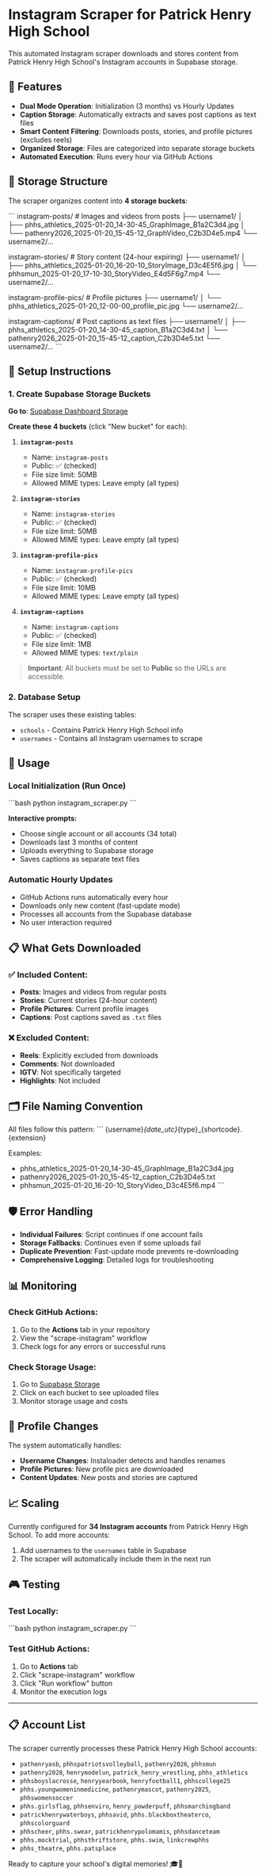 # Instagram Scraper for Patrick Henry High School

This automated Instagram scraper downloads and stores content from Patrick Henry High School's Instagram accounts in Supabase storage.

## 🎯 Features

- **Dual Mode Operation**: Initialization (3 months) vs Hourly Updates
- **Caption Storage**: Automatically extracts and saves post captions as text files
- **Smart Content Filtering**: Downloads posts, stories, and profile pictures (excludes reels)
- **Organized Storage**: Files are categorized into separate storage buckets
- **Automated Execution**: Runs every hour via GitHub Actions

## 📁 Storage Structure

The scraper organizes content into **4 storage buckets**:

\`\`\`
instagram-posts/          # Images and videos from posts
├── username1/
│   ├── phhs_athletics_2025-01-20_14-30-45_GraphImage_B1a2C3d4.jpg
│   └── pathenry2026_2025-01-20_15-45-12_GraphVideo_C2b3D4e5.mp4
└── username2/...

instagram-stories/        # Story content (24-hour expiring)
├── username1/
│   ├── phhs_athletics_2025-01-20_16-20-10_StoryImage_D3c4E5f6.jpg
│   └── phhsmun_2025-01-20_17-10-30_StoryVideo_E4d5F6g7.mp4
└── username2/...

instagram-profile-pics/   # Profile pictures
├── username1/
│   └── phhs_athletics_2025-01-20_12-00-00_profile_pic.jpg
└── username2/...

instagram-captions/       # Post captions as text files
├── username1/
│   ├── phhs_athletics_2025-01-20_14-30-45_caption_B1a2C3d4.txt
│   └── pathenry2026_2025-01-20_15-45-12_caption_C2b3D4e5.txt
└── username2/...
\`\`\`

## 🔧 Setup Instructions

### 1. Create Supabase Storage Buckets

**Go to**: [Supabase Dashboard Storage](https://app.supabase.com/project/zofjzjdtqksqugahotcs/storage/buckets)

**Create these 4 buckets** (click "New bucket" for each):

1. **`instagram-posts`**
   - Name: `instagram-posts`
   - Public: ✅ (checked)
   - File size limit: 50MB
   - Allowed MIME types: Leave empty (all types)

2. **`instagram-stories`**
   - Name: `instagram-stories`
   - Public: ✅ (checked)
   - File size limit: 50MB
   - Allowed MIME types: Leave empty (all types)

3. **`instagram-profile-pics`**
   - Name: `instagram-profile-pics`
   - Public: ✅ (checked)
   - File size limit: 10MB
   - Allowed MIME types: Leave empty (all types)

4. **`instagram-captions`**
   - Name: `instagram-captions`
   - Public: ✅ (checked)
   - File size limit: 1MB
   - Allowed MIME types: `text/plain`

> **Important**: All buckets must be set to **Public** so the URLs are accessible.

### 2. Database Setup

The scraper uses these existing tables:
- `schools` - Contains Patrick Henry High School info
- `usernames` - Contains all Instagram usernames to scrape

## 🚀 Usage

### Local Initialization (Run Once)

\`\`\`bash
python instagram_scraper.py
\`\`\`

**Interactive prompts:**
- Choose single account or all accounts (34 total)
- Downloads last 3 months of content
- Uploads everything to Supabase storage
- Saves captions as separate text files

### Automatic Hourly Updates

- GitHub Actions runs automatically every hour
- Downloads only new content (fast-update mode)
- Processes all accounts from the Supabase database
- No user interaction required

## 📋 What Gets Downloaded

### ✅ Included Content:
- **Posts**: Images and videos from regular posts
- **Stories**: Current stories (24-hour content)
- **Profile Pictures**: Current profile images
- **Captions**: Post captions saved as `.txt` files

### ❌ Excluded Content:
- **Reels**: Explicitly excluded from downloads
- **Comments**: Not downloaded
- **IGTV**: Not specifically targeted
- **Highlights**: Not included

## 🗂️ File Naming Convention

All files follow this pattern:
\`\`\`
{username}_{date_utc}_{type}_{shortcode}.{extension}

Examples:
- phhs_athletics_2025-01-20_14-30-45_GraphImage_B1a2C3d4.jpg
- pathenry2026_2025-01-20_15-45-12_caption_C2b3D4e5.txt
- phhsmun_2025-01-20_16-20-10_StoryVideo_D3c4E5f6.mp4
\`\`\`

## 🛡️ Error Handling

- **Individual Failures**: Script continues if one account fails
- **Storage Fallbacks**: Continues even if some uploads fail
- **Duplicate Prevention**: Fast-update mode prevents re-downloading
- **Comprehensive Logging**: Detailed logs for troubleshooting

## 📊 Monitoring

### Check GitHub Actions:
1. Go to the **Actions** tab in your repository
2. View the "scrape-instagram" workflow
3. Check logs for any errors or successful runs

### Check Storage Usage:
1. Go to [Supabase Storage](https://app.supabase.com/project/zofjzjdtqksqugahotcs/storage/buckets)
2. Click on each bucket to see uploaded files
3. Monitor storage usage and costs

## 🔄 Profile Changes

The system automatically handles:
- **Username Changes**: Instaloader detects and handles renames
- **Profile Pictures**: New profile pics are downloaded
- **Content Updates**: New posts and stories are captured

## 📈 Scaling

Currently configured for **34 Instagram accounts** from Patrick Henry High School. To add more accounts:

1. Add usernames to the `usernames` table in Supabase
2. The scraper will automatically include them in the next run

## 🎮 Testing

### Test Locally:
\`\`\`bash
python instagram_scraper.py
\`\`\`

### Test GitHub Actions:
1. Go to **Actions** tab
2. Click "scrape-instagram" workflow
3. Click "Run workflow" button
4. Monitor the execution logs

---

## 📋 Account List

The scraper currently processes these Patrick Henry High School accounts:

- `pathenryasb`, `phhspatriotsvolleyball`, `pathenry2026`, `phhsmun`
- `pathenry2028`, `henrymodelun`, `patrick_henry_wrestling`, `phhs_athletics`
- `phhsboyslacrosse`, `henryyearbook`, `henryfootball1`, `phhscollege25`
- `phhs.youngwomeninmedicine`, `pathenrymascot`, `pathenry2025`, `phhswomensoccer`
- `phhs.girlsflag`, `phhsenviro`, `henry_powderpuff`, `phhsmarchingband`
- `patrickhenrywaterboys`, `phhsavid`, `phhs.blackboxtheaterco`, `phhscolorguard`
- `phhscheer`, `phhs.swear`, `patrickhenrypolomamis`, `phhsdanceteam`
- `phhs.mocktrial`, `phhsthriftstore`, `phhs.swim`, `linkcrewphhs`
- `phhs_theatre`, `phhs.patsplace`

Ready to capture your school's digital memories! 🎓📸

